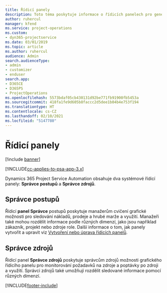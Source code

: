 ```yaml
---
title: Řídicí panely
description: Toto téma poskytuje informace o řídicích panelech pro generování sestav, které jsou součástí Dynamics 365 Project Service Automation.
author: ruhercul
manager: kfend
ms.service: project-operations
ms.custom:
- dyn365-projectservice
ms.date: 03/01/2019
ms.topic: article
ms.author: ruhercul
audience: Admin
search.audienceType:
- admin
- customizer
- enduser
search.app:
- D365CE
- D365PS
- ProjectOperations
ms.openlocfilehash: 5573bdaf05cb430131d92be771fb91900fb5453a
ms.sourcegitcommit: 418fa1fe9d605b8faccc2d5dee1b04b4e753f194
ms.translationtype: HT
ms.contentlocale: cs-CZ
ms.lasthandoff: 02/10/2021
ms.locfileid: "5147780"
---
```

# <a name="dashboards"></a>Řídicí panely

[!include [banner](../includes/psa-now-project-operations.md)]

[!INCLUDE[cc-applies-to-psa-app-3.x](../includes/cc-applies-to-psa-app-3x.md)]

Dynamics 365 Project Service Automation obsahuje dva systémové řídicí panely: **Správce postupů** a **Správce zdrojů**.

## <a name="practice-manager"></a>Správce postupů 

Řídicí **panel Správce** postupů poskytuje manažerům cvičení grafické možnosti pro sledování nákladů, prodeje a hrubé marže a využití. Manažeři také mohou rozdělit informace podle různých dimenzí, jako jsou například zákazník, projekt nebo zdroje role. Další informace o tom, jak panely vytvořit a upravit viz [Vytvoření nebo úprava řídicích panelů](https://docs.microsoft.com/dynamics365/customerengagement/on-premises/customize/create-edit-dashboards).

## <a name="resource-manager"></a>Správce zdrojů 

Řídicí panel **Správce zdrojů** poskytuje správcům zdrojů možnosti grafického řídicího panelu pro monitorování požadavků na zdroje a poptávky po zdroji a využití. Správci zdrojů také umožňují rozdělit sledované informace pomocí různých dimenzí.


[!INCLUDE[footer-include](../includes/footer-banner.md)]